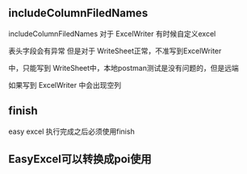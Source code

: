 ## includeColumnFiledNames

includeColumnFiledNames 对于 ExcelWriter 有时候自定义excel

表头字段会有异常 但是对于 WriteSheet正常，不准写到ExcelWriter

中，只能写到 WriteSheet中，本地postman测试是没有问题的，但是远端

如果写到 ExcelWriter 中会出现空列

## finish

easy excel 执行完成之后必须使用finish

## EasyExcel可以转换成poi使用

